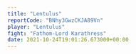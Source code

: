 ```yaml
---
title: "Lentulus"
reportCode: "BNhy3GwzCKJA89Vn"
player: "Lentulus"
fight: "Fathom-Lord Karathress"
date: 2021-10-24T19:01:26.673000+00:00
---
```

